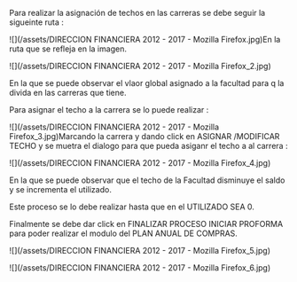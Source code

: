 Para realizar la asignación de techos en las carreras se debe seguir la sigueinte ruta : 

![](/assets/DIRECCION FINANCIERA 2012 - 2017 - Mozilla Firefox.jpg)En la ruta que se refleja en la imagen.

![](/assets/DIRECCION FINANCIERA 2012 - 2017 - Mozilla Firefox_2.jpg)



En la que se puede observar el vlaor global asignado a la facultad para q la divida en las carreras que tiene.

Para asignar el techo a la carrera se lo puede realizar :

![](/assets/DIRECCION FINANCIERA 2012 - 2017 - Mozilla Firefox_3.jpg)Marcando la carrera y dando  click en ASIGNAR /MODIFICAR TECHO y se muetra el dialogo para que pueda asiganr el techo a al carrera :

![](/assets/DIRECCION FINANCIERA 2012 - 2017 - Mozilla Firefox_4.jpg)

En la que se puede observar que el techo de la Facultad disminuye el saldo y se incrementa el utilizado.

Este proceso se lo debe realizar hasta que en el UTILIZADO SEA 0.

Finalmente se debe dar click en FINALIZAR PROCESO INICIAR PROFORMA para poder realizar el modulo del PLAN ANUAL DE COMPRAS.

![](/assets/DIRECCION FINANCIERA 2012 - 2017 - Mozilla Firefox_5.jpg)

![](/assets/DIRECCION FINANCIERA 2012 - 2017 - Mozilla Firefox_6.jpg)

